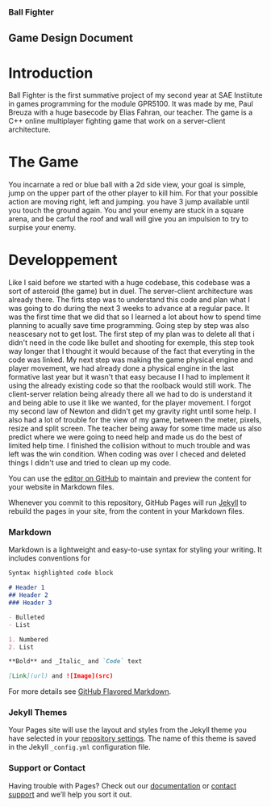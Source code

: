 ### Ball Fighter

## Game Design Document

# Introduction 

Ball Fighter is the first summative project of my second year at SAE Instiitute in games programming for the module GPR5100.
It was made by me, Paul Breuza with a huge basecode by Elias Fahran, our teacher.
The game is a C++ online multiplayer fighting game that work on a server-client architecture.

# The Game 

You incarnate a red or blue ball with a 2d side view, your goal is simple, jump on the upper part of the other player to kill him.
For that your possible action are moving right, left and jumping. you have 3 jump available until you touch the ground again.
You and your enemy are stuck in a square arena, and be carful the roof and wall will give you an impulsion to try to surpise your enemy.

# Developpement

Like I said before we started with a huge codebase, this codebase was a sort of asteroid (the game) but in duel. The server-client architecture was already there.
The firts step was to understand this code and plan what I was going to do during the next 3 weeks to advance at a regular pace.
It was the first time that we did that so I learned a lot about how to spend time planning to acually save time programming. Going step by step was also neascesary not to get lost. 
The first step of my plan was to delete all that i didn't need in the code like bullet and shooting for exemple, this step took way longer that I thought it would because of the fact that everyting in the code was linked. 
My next step was making the game physical engine and player movement, we had already done a physical engine in the last formative last year but it wasn't that easy because I I had to implement it using the already existing code so that the roolback would still work. The client-server relation being already there all we had to do is understand it and being able to use it like we wanted, for the player movement. I forgot my second law of Newton and didn't get my gravity right until some help. I also had a lot of trouble for the view of my game, between the meter, pixels, resize and split screen.
The teacher being away for some time made us also predict where we were going to need help and made us do the best of limited help time.
I finished the collision without to much trouble and was left was the win condition.
When coding was over I checed and deleted things I didn't use and tried to clean up my code.


You can use the [editor on GitHub](https://github.com/PaulOwO/BallFighter/edit/gh-pages/index.md) to maintain and preview the content for your website in Markdown files.

Whenever you commit to this repository, GitHub Pages will run [Jekyll](https://jekyllrb.com/) to rebuild the pages in your site, from the content in your Markdown files.

### Markdown

Markdown is a lightweight and easy-to-use syntax for styling your writing. It includes conventions for

```markdown
Syntax highlighted code block

# Header 1
## Header 2
### Header 3

- Bulleted
- List

1. Numbered
2. List

**Bold** and _Italic_ and `Code` text

[Link](url) and ![Image](src)
```

For more details see [GitHub Flavored Markdown](https://guides.github.com/features/mastering-markdown/).

### Jekyll Themes

Your Pages site will use the layout and styles from the Jekyll theme you have selected in your [repository settings](https://github.com/PaulOwO/BallFighter/settings/pages). The name of this theme is saved in the Jekyll `_config.yml` configuration file.

### Support or Contact

Having trouble with Pages? Check out our [documentation](https://docs.github.com/categories/github-pages-basics/) or [contact support](https://support.github.com/contact) and we’ll help you sort it out.
